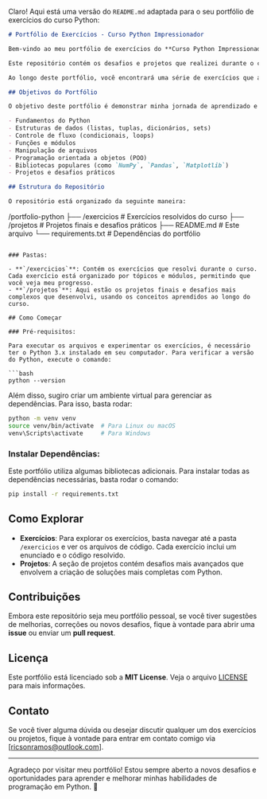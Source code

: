 Claro! Aqui está uma versão do `README.md` adaptada para o seu portfólio de exercícios do curso Python:

```markdown
# Portfólio de Exercícios - Curso Python Impressionador

Bem-vindo ao meu portfólio de exercícios do **Curso Python Impressionador**! 🎉

Este repositório contém os desafios e projetos que realizei durante o curso **Python Impressionador**, que foi projetado para fortalecer minhas habilidades de programação em Python através de exercícios práticos e aplicações reais.

Ao longo deste portfólio, você encontrará uma série de exercícios que abordam diferentes conceitos de Python, desde o básico até tópicos mais avançados.

## Objetivos do Portfólio

O objetivo deste portfólio é demonstrar minha jornada de aprendizado e progresso no desenvolvimento com Python, apresentando uma coleção de exercícios resolvidos, que abordam temas como:

- Fundamentos do Python
- Estruturas de dados (listas, tuplas, dicionários, sets)
- Controle de fluxo (condicionais, loops)
- Funções e módulos
- Manipulação de arquivos
- Programação orientada a objetos (POO)
- Bibliotecas populares (como `NumPy`, `Pandas`, `Matplotlib`)
- Projetos e desafios práticos

## Estrutura do Repositório

O repositório está organizado da seguinte maneira:

```
/portfolio-python
  ├── /exercicios          # Exercícios resolvidos do curso
  ├── /projetos            # Projetos finais e desafios práticos
  ├── README.md            # Este arquivo
  └── requirements.txt     # Dependências do portfólio
```

### Pastas:

- **`/exercicios`**: Contém os exercícios que resolvi durante o curso. Cada exercício está organizado por tópicos e módulos, permitindo que você veja meu progresso.
- **`/projetos`**: Aqui estão os projetos finais e desafios mais complexos que desenvolvi, usando os conceitos aprendidos ao longo do curso.

## Como Começar

### Pré-requisitos:

Para executar os arquivos e experimentar os exercícios, é necessário ter o Python 3.x instalado em seu computador. Para verificar a versão do Python, execute o comando:

```bash
python --version
```

Além disso, sugiro criar um ambiente virtual para gerenciar as dependências. Para isso, basta rodar:

```bash
python -m venv venv
source venv/bin/activate  # Para Linux ou macOS
venv\Scripts\activate     # Para Windows
```

### Instalar Dependências:

Este portfólio utiliza algumas bibliotecas adicionais. Para instalar todas as dependências necessárias, basta rodar o comando:

```bash
pip install -r requirements.txt
```

## Como Explorar

- **Exercícios**: Para explorar os exercícios, basta navegar até a pasta `/exercicios` e ver os arquivos de código. Cada exercício inclui um enunciado e o código resolvido.
- **Projetos**: A seção de projetos contém desafios mais avançados que envolvem a criação de soluções mais completas com Python.

## Contribuições

Embora este repositório seja meu portfólio pessoal, se você tiver sugestões de melhorias, correções ou novos desafios, fique à vontade para abrir uma **issue** ou enviar um **pull request**.

## Licença

Este portfólio está licenciado sob a **MIT License**. Veja o arquivo [LICENSE](LICENSE) para mais informações.

## Contato

Se você tiver alguma dúvida ou desejar discutir qualquer um dos exercícios ou projetos, fique à vontade para entrar em contato comigo via [ricsonramos@outlook.com].

---

Agradeço por visitar meu portfólio! Estou sempre aberto a novos desafios e oportunidades para aprender e melhorar minhas habilidades de programação em Python. 🚀
```
